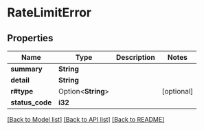 # RateLimitError

## Properties

Name | Type | Description | Notes
------------ | ------------- | ------------- | -------------
**summary** | **String** |  | 
**detail** | **String** |  | 
**r#type** | Option<**String**> |  | [optional]
**status_code** | **i32** |  | 

[[Back to Model list]](../README.md#documentation-for-models) [[Back to API list]](../README.md#documentation-for-api-endpoints) [[Back to README]](../README.md)


